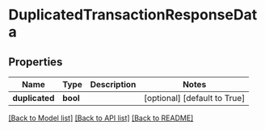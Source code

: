 # DuplicatedTransactionResponseData

## Properties
Name | Type | Description | Notes
------------ | ------------- | ------------- | -------------
**duplicated** | **bool** |  | [optional] [default to True]

[[Back to Model list]](../README.md#documentation-for-models) [[Back to API list]](../README.md#documentation-for-api-endpoints) [[Back to README]](../README.md)

